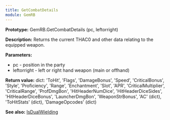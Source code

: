 ```yaml
---
title: GetCombatDetails
module: GemRB
---
```


**Prototype:** GemRB.GetCombatDetails (pc, leftorright)

**Description:** Returns the current THAC0 and other data relating to the 
equipped weapon.

**Parameters:** 
  * pc - position in the party
  * leftorright - left or right hand weapon (main or offhand)

**Return value:** dict: 'ToHit', 'Flags', 'DamageBonus', 'Speed', 
'CriticalBonus', 'Style', 'Proficiency', 'Range', 'Enchantment', 'Slot', 
'APR', 'CriticalMultiplier', 'CriticalRange', 'ProfDmgBon', 'HitHeaderNumDice', 
'HitHeaderDiceSides', 'HitHeaderDiceBonus', 'LauncherDmgBon', 'WeaponStrBonus', 
'AC' (dict), 'ToHitStats' (dict), 'DamageOpcodes' (dict)

**See also:** [IsDualWielding](IsDualWielding.md)
